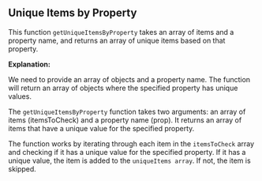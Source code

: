 ## Unique Items by Property

This function `getUniqueItemsByProperty` takes an array of items and a property name, and returns an array of unique items based on that property.

**Explanation:**

We need to provide an array of objects and a property name. The function will return an array of objects where the specified property has unique values.

The `getUniqueItemsByProperty` function takes two arguments: an array of items (itemsToCheck) and a property name (prop). It returns an array of items that have a unique value for the specified property.

The function works by iterating through each item in the `itemsToCheck` array and checking if it has a unique value for the specified property. If it has a unique value, the item is added to the `uniqueItems array`. If not, the item is skipped.
